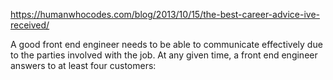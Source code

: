 https://humanwhocodes.com/blog/2013/10/15/the-best-career-advice-ive-received/




A good front end engineer needs to be able to communicate effectively due to the parties involved with the job. At any given time, a front end engineer answers to at least four customers:
